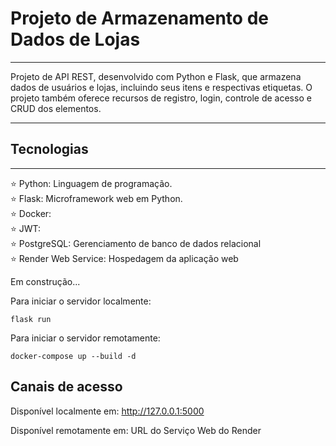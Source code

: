 # Projeto de Armazenamento de Dados de Lojas
***

Projeto de API REST, desenvolvido com Python e Flask, que armazena dados de usuários e lojas, incluindo seus itens e respectivas etiquetas. O projeto também oferece recursos de registro, login, controle de acesso e CRUD dos elementos.

***
## Tecnologias
***

:star: Python: Linguagem de programação. \
:star: Flask: Microframework web em Python. \
:star: Docker: \
:star: JWT: \
:star: PostgreSQL: Gerenciamento de banco de dados relacional \
:star: Render Web Service: Hospedagem da aplicação web 

Em construção...

Para iniciar o servidor localmente:

``` 
flask run 
```
Para iniciar o servidor remotamente:
```
docker-compose up --build -d
```
## Canais de acesso

Disponível localmente em: http://127.0.0.1:5000

Disponível remotamente em: URL do Serviço Web do Render